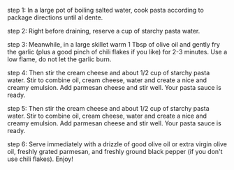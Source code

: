 step 1:
     In a large pot of boiling salted water, cook pasta according to package directions until al dente.

step 2:
       Right before draining, reserve a cup of starchy pasta water.

step 3:
    Meanwhile, in a large skillet warm 1 Tbsp of olive oil and gently fry the garlic (plus a good pinch of chili flakes if you like) for 2-3 minutes. Use a low flame, do not let the garlic burn.

step 4:
   Then stir the cream cheese and about 1/2 cup of starchy pasta water. Stir to combine oil, cream cheese, water and create a nice and creamy emulsion. Add parmesan cheese and stir well. Your pasta sauce is ready.

step 5:
   Then stir the cream cheese and about 1/2 cup of starchy pasta water. Stir to combine oil, cream cheese, water and create a nice and creamy emulsion. Add parmesan cheese and stir well. Your pasta sauce is ready.

step 6:
   Serve immediately with a drizzle of good olive oil or extra virgin olive oil, freshly grated parmesan, and freshly ground black pepper (if you don't use chili flakes). Enjoy!


       
       